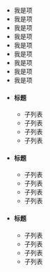 <aside class="doc-demo">

*   我是项
*   我是项
*   我是项
*   我是项
*   我是项
*   我是项
*   我是项
*   我是项
*   我是项

</aside>

<aside class="doc-demo">

*   #### 标题

    *   子列表
    *   子列表
    *   子列表
    *   子列表
*   #### 标题

    *   子列表
    *   子列表
    *   子列表
    *   子列表
*   #### 标题

    *   子列表
    *   子列表
    *   子列表
    *   子列表

</aside>